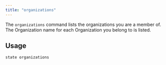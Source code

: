 ```yaml
---
title: "organizations"
---
```


The `organizations` command lists the organizations you are a member of. The Organization name for each Organization you belong to is listed. 

## Usage

```text
state organizations
```